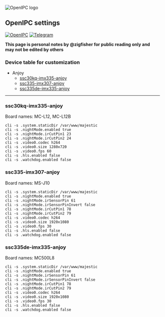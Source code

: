 ![OpenIPC logo][logo]

## OpenIPC settings

[![OpenIPC][site]][site_basic]  [![Telegram][chat]][telegram_en]

**This page is personal notes by @zigfisher for public reading only and may not be edited by others**

### Device table for customization

* Anjoy
    * [ssc30kq-imx335-anjoy](#ssc335-imx307-anjoy)
    * [ssc335-imx307-anjoy](#ssc335-imx307-anjoy)
    * [ssc335de-imx335-anjoy](#ssc335de-imx335-anjoy)


-------


### ssc30kq-imx335-anjoy

Board names: MC-L12, MC-L12B

```
cli -s .system.staticDir /var/www/majestic
cli -s .nightMode.enabled true
cli -s .nightMode.irCutPin1 23
cli -s .nightMode.irCutPin2 24
cli -s .video0.codec h264
cli -s .video0.size 1280x720
cli -s .video0.fps 60
cli -s .hls.enabled false
cli -s .watchdog.enabled false
```


### ssc335-imx307-anjoy

Board names: MS-J10

```
cli -s .system.staticDir /var/www/majestic
cli -s .nightMode.enabled true
cli -s .nightMode.irSensorPin 61
cli -s .nightMode.irSensorPinInvert false
cli -s .nightMode.irCutPin1 78
cli -s .nightMode.irCutPin2 79
cli -s .video0.codec h264
cli -s .video0.size 1920x1080
cli -s .video0.fps 30
cli -s .hls.enabled false
cli -s .watchdog.enabled false
```


### ssc335de-imx335-anjoy

Board names: MC500L8

```
cli -s .system.staticDir /var/www/majestic
cli -s .nightMode.enabled true
cli -s .nightMode.irSensorPin 61
cli -s .nightMode.irSensorPinInvert false
cli -s .nightMode.irCutPin1 78
cli -s .nightMode.irCutPin2 79
cli -s .video0.codec h264
cli -s .video0.size 1920x1080
cli -s .video0.fps 30
cli -s .hls.enabled false
cli -s .watchdog.enabled false
```


[logo]: https://openipc.org/assets/openipc-logo-black.svg
[chat]: https://openipc.org/images/telegram_button.svg
[site]: https://openipc.org/assets/openipc_button.svg
[site_basic]: https://openipc.org
[telegram_en]: https://t.me/OpenIPC
